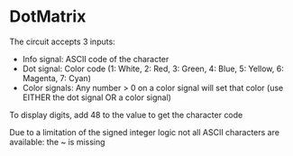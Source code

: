 # DotMatrix
The circuit accepts 3 inputs:
- Info signal: ASCII code of the character
- Dot signal: Color code (1: White, 2: Red, 3: Green, 4: Blue, 5: Yellow, 6: Magenta, 7: Cyan)
- Color signals: Any number > 0 on a color signal will set that color (use EITHER the dot signal OR a color signal)

To display digits, add 48 to the value to get the character code

Due to a limitation of the signed integer logic not all ASCII characters are available: the ~ is missing
